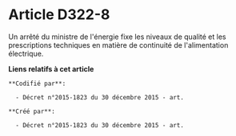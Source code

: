 # Article D322-8

Un arrêté du ministre de l'énergie fixe les niveaux de qualité et les prescriptions techniques en matière de continuité de
l'alimentation électrique.

**Liens relatifs à cet article**

	**Codifié par**:

	  - Décret n°2015-1823 du 30 décembre 2015 - art.

	**Créé par**:

	  - Décret n°2015-1823 du 30 décembre 2015 - art.
